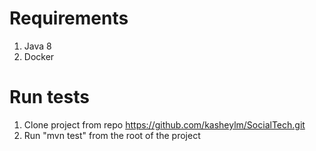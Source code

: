 # Requirements
1. Java 8
2. Docker

# Run tests
1. Clone project from repo https://github.com/kasheylm/SocialTech.git
2. Run "mvn test" from the root of the project